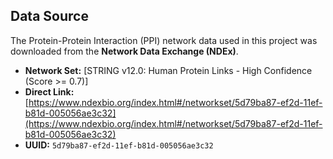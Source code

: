 ## Data Source

The Protein-Protein Interaction (PPI) network data used in this project was downloaded from the **Network Data Exchange (NDEx)**.

- **Network Set:** [STRING v12.0: Human Protein Links - High Confidence (Score >= 0.7)]
- **Direct Link:** [https://www.ndexbio.org/index.html#/networkset/5d79ba87-ef2d-11ef-b81d-005056ae3c32](https://www.ndexbio.org/index.html#/networkset/5d79ba87-ef2d-11ef-b81d-005056ae3c32)
- **UUID:** `5d79ba87-ef2d-11ef-b81d-005056ae3c32`
